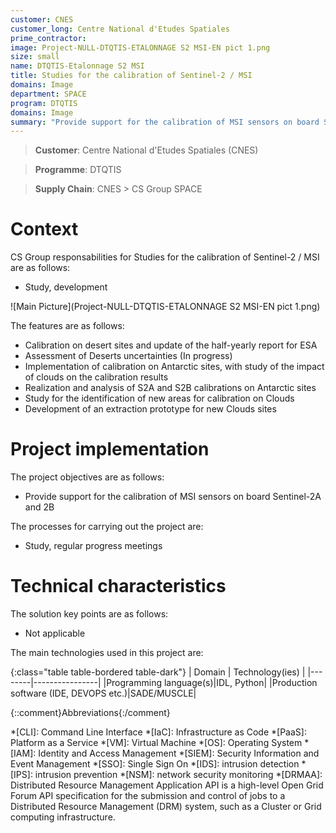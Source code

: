 ```yaml
---
customer: CNES
customer_long: Centre National d'Etudes Spatiales
prime_contractor: 
image: Project-NULL-DTQTIS-ETALONNAGE S2 MSI-EN pict 1.png
size: small
name: DTQTIS-Etalonnage S2 MSI
title: Studies for the calibration of Sentinel-2 / MSI
domains: Image
department: SPACE
program: DTQTIS
domains: Image
summary: "Provide support for the calibration of MSI sensors on board Sentinel-2A and 2B"
---
```


> __Customer__\: Centre National d'Etudes Spatiales (CNES)

> __Programme__\: DTQTIS

> __Supply Chain__\: CNES >  CS Group SPACE


# Context


CS Group responsabilities for Studies for the calibration of Sentinel-2 / MSI are as follows:
* Study, development

![Main Picture](Project-NULL-DTQTIS-ETALONNAGE S2 MSI-EN pict 1.png)

The features are as follows:
* Calibration on desert sites and update of the half-yearly report for ESA
* Assessment of Deserts uncertainties (In progress)
* Implementation of calibration on Antarctic sites, with study of the impact of clouds on the calibration results
* Realization and analysis of S2A and S2B calibrations on Antarctic sites
* Study for the identification of new areas for calibration on Clouds
* Development of an extraction prototype for new Clouds sites

# Project implementation

The project objectives are as follows:
* Provide support for the calibration of MSI sensors on board Sentinel-2A and 2B

The processes for carrying out the project are:
* Study, regular progress meetings

# Technical characteristics

The solution key points are as follows:
* Not applicable



The main technologies used in this project are:

{:class="table table-bordered table-dark"}
| Domain | Technology(ies) |
|--------|----------------|
|Programming language(s)|IDL, Python|
|Production software (IDE, DEVOPS etc.)|SADE/MUSCLE|



{::comment}Abbreviations{:/comment}

*[CLI]: Command Line Interface
*[IaC]: Infrastructure as Code
*[PaaS]: Platform as a Service
*[VM]: Virtual Machine
*[OS]: Operating System
*[IAM]: Identity and Access Management
*[SIEM]: Security Information and Event Management
*[SSO]: Single Sign On
*[IDS]: intrusion detection
*[IPS]: intrusion prevention
*[NSM]: network security monitoring
*[DRMAA]: Distributed Resource Management Application API is a high-level Open Grid Forum API specification for the submission and control of jobs to a Distributed Resource Management (DRM) system, such as a Cluster or Grid computing infrastructure.
